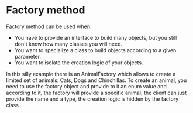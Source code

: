 # Factory method

Factory method can be used when:

- You have to provide an interface to build many objects, but you still don't know how many classes you will need.
- You want to specialize a class to build objects according to a given parameter.
- You want to isolate the creation logic of your objects.

In this silly example there is an AnimalFactory which allows to create a limited set of animals: Cats, Dogs and Chinchillas.
To create an animal, you need to use the factory object and provide to it an enum value and according to it, the factory will provide a specific animal; the client can just provide the name and a type, the creation logic is hidden by the factory class.
